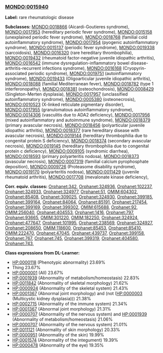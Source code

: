 
### [MONDO:0015940](http://purl.obolibrary.org/obo/MONDO_0015940)
**Label:** rare rheumatologic disease

**Subclasses:** [MONDO:0018866](http://purl.obolibrary.org/obo/MONDO_0018866) (Aicardi-Goutieres syndrome), [MONDO:0017953](http://purl.obolibrary.org/obo/MONDO_0017953) (hereditary periodic fever syndrome), [MONDO:0015158](http://purl.obolibrary.org/obo/MONDO_0015158) (unexplained periodic fever syndrome), [MONDO:0018768](http://purl.obolibrary.org/obo/MONDO_0018768) (familial cold autoinflammatory syndrome), [MONDO:0017954](http://purl.obolibrary.org/obo/MONDO_0017954) (pyogenic autoinflammatory syndrome), [MONDO:0015137](http://purl.obolibrary.org/obo/MONDO_0015137) (periodic fever syndrome), [MONDO:0019338](http://purl.obolibrary.org/obo/MONDO_0019338) (sarcoidosis), [MONDO:0016320](http://purl.obolibrary.org/obo/MONDO_0016320) (rare hereditary thrombophilia), [MONDO:0019432](http://purl.obolibrary.org/obo/MONDO_0019432) (rheumatoid factor-negative juvenile idiopathic arthritis), [MONDO:0016542](http://purl.obolibrary.org/obo/MONDO_0016542) (immune dysregulation-inflammatory bowel disease-arthritis-recurrent infections syndrome), [MONDO:0016168](http://purl.obolibrary.org/obo/MONDO_0016168) (Cryopyrin-associated periodic syndrome), [MONDO:0019751](http://purl.obolibrary.org/obo/MONDO_0019751) (autoinflammatory syndrome), [MONDO:0019433](http://purl.obolibrary.org/obo/MONDO_0019433) (Oligoarticular juvenile idiopathic arthritis), [MONDO:0018088](http://purl.obolibrary.org/obo/MONDO_0018088) (familial Mediterranean fever), [MONDO:0018782](http://purl.obolibrary.org/obo/MONDO_0018782) (type 1 interferonopathy), [MONDO:0018381](http://purl.obolibrary.org/obo/MONDO_0018381) (osteochondrosis), [MONDO:0008429](http://purl.obolibrary.org/obo/MONDO_0008429) (Singleton-Merten dysplasia), [MONDO:0017957](http://purl.obolibrary.org/obo/MONDO_0017957) (unclassified autoinflammatory syndrome), [MONDO:0005380](http://purl.obolibrary.org/obo/MONDO_0005380) (osteonecrosis), [MONDO:0010523](http://purl.obolibrary.org/obo/MONDO_0010523) (X-linked reticulate pigmentary disorder), [MONDO:0017955](http://purl.obolibrary.org/obo/MONDO_0017955) (granulomatous autoinflammatory syndrome), [MONDO:0014306](http://purl.obolibrary.org/obo/MONDO_0014306) (vasculitis due to ADA2 deficiency), [MONDO:0017956](http://purl.obolibrary.org/obo/MONDO_0017956) (mixed autoinflammatory and autoimmune syndrome), [MONDO:0018379](http://purl.obolibrary.org/obo/MONDO_0018379) (primary avascular necrosis), [MONDO:0018456](http://purl.obolibrary.org/obo/MONDO_0018456) (polyarticular juvenile idiopathic arthritis), [MONDO:0018377](http://purl.obolibrary.org/obo/MONDO_0018377) (rare hereditary disease with avascular necrosis), [MONDO:0019144](http://purl.obolibrary.org/obo/MONDO_0019144) (hereditary thrombophilia due to congenital protein S deficiency), [MONDO:0018374](http://purl.obolibrary.org/obo/MONDO_0018374) (secondary avascular necrosis), [MONDO:0019145](http://purl.obolibrary.org/obo/MONDO_0019145) (hereditary thrombophilia due to congenital protein c deficiency), [MONDO:0009105](http://purl.obolibrary.org/obo/MONDO_0009105) (syndromic diarrhea), [MONDO:0018593](http://purl.obolibrary.org/obo/MONDO_0018593) (primary polyarteritis nodosa), [MONDO:0018373](http://purl.obolibrary.org/obo/MONDO_0018373) (avascular necrosis), [MONDO:0007319](http://purl.obolibrary.org/obo/MONDO_0007319) (familial calcium pyrophosphate deposition), [MONDO:0009726](http://purl.obolibrary.org/obo/MONDO_0009726) (Proteasome disability syndrome), [MONDO:0019170](http://purl.obolibrary.org/obo/MONDO_0019170) (polyarteritis nodosa), [MONDO:0011429](http://purl.obolibrary.org/obo/MONDO_0011429) (juvenile rheumatoid arthritis), [MONDO:0017708](http://purl.obolibrary.org/obo/MONDO_0017708) (mevalonate kinase deficiency), 

**Corr. equiv. classes:** [Orphanet:342](http://www.orpha.net/ORDO/Orphanet_342), [Orphanet:324936](http://www.orpha.net/ORDO/Orphanet_324936), [Orphanet:102237](http://www.orpha.net/ORDO/Orphanet_102237), [Orphanet:324933](http://www.orpha.net/ORDO/Orphanet_324933), [Orphanet:324977](http://www.orpha.net/ORDO/Orphanet_324977), [Orphanet:51](http://www.orpha.net/ORDO/Orphanet_51), [OMIM:604302](http://purl.obolibrary.org/obo/OMIM_604302), [Orphanet:85408](http://www.orpha.net/ORDO/Orphanet_85408), [Orphanet:309025](http://www.orpha.net/ORDO/Orphanet_309025), [Orphanet:324930](http://www.orpha.net/ORDO/Orphanet_324930), [Orphanet:399185](http://www.orpha.net/ORDO/Orphanet_399185), [Orphanet:399164](http://www.orpha.net/ORDO/Orphanet_399164), [Orphanet:84064](http://www.orpha.net/ORDO/Orphanet_84064), [Orphanet:85191](http://www.orpha.net/ORDO/Orphanet_85191), [Orphanet:217454](http://www.orpha.net/ORDO/Orphanet_217454), [Orphanet:399169](http://www.orpha.net/ORDO/Orphanet_399169), [Orphanet:399302](http://www.orpha.net/ORDO/Orphanet_399302), [OMIM:615688](http://purl.obolibrary.org/obo/OMIM_615688), [Orphanet:92](http://www.orpha.net/ORDO/Orphanet_92), [OMIM:256040](http://purl.obolibrary.org/obo/OMIM_256040), [Orphanet:404553](http://www.orpha.net/ORDO/Orphanet_404553), [Orphanet:1416](http://www.orpha.net/ORDO/Orphanet_1416), [Orphanet:797](http://www.orpha.net/ORDO/Orphanet_797), [Orphanet:93665](http://www.orpha.net/ORDO/Orphanet_93665), [OMIM:301220](http://purl.obolibrary.org/obo/OMIM_301220), [OMIM:182250](http://purl.obolibrary.org/obo/OMIM_182250), [Orphanet:324924](http://www.orpha.net/ORDO/Orphanet_324924), [Orphanet:477647](http://www.orpha.net/ORDO/Orphanet_477647), [Orphanet:101995](http://www.orpha.net/ORDO/Orphanet_101995), [Orphanet:238569](http://www.orpha.net/ORDO/Orphanet_238569), [Orphanet:324927](http://www.orpha.net/ORDO/Orphanet_324927), [Orphanet:208650](http://www.orpha.net/ORDO/Orphanet_208650), [OMIM:118600](http://purl.obolibrary.org/obo/OMIM_118600), [Orphanet:85453](http://www.orpha.net/ORDO/Orphanet_85453), [Orphanet:85410](http://www.orpha.net/ORDO/Orphanet_85410), [OMIM:222470](http://purl.obolibrary.org/obo/OMIM_222470), [Orphanet:47045](http://www.orpha.net/ORDO/Orphanet_47045), [Orphanet:439737](http://www.orpha.net/ORDO/Orphanet_439737), [Orphanet:399158](http://www.orpha.net/ORDO/Orphanet_399158), [Orphanet:767](http://www.orpha.net/ORDO/Orphanet_767), [Orphanet:745](http://www.orpha.net/ORDO/Orphanet_745), [Orphanet:399319](http://www.orpha.net/ORDO/Orphanet_399319), [Orphanet:404580](http://www.orpha.net/ORDO/Orphanet_404580), [Orphanet:743](http://www.orpha.net/ORDO/Orphanet_743), 

**Class expressions from DL-Learner:**

- [HP:0000118](http://purl.obolibrary.org/obo/HP_0000118) (Phenotypic abnormality) 23.69%
- Thing 23.67%
- [HP:0000001](http://purl.obolibrary.org/obo/HP_0000001) (All) 23.67%
- [HP:0001939](http://purl.obolibrary.org/obo/HP_0001939) (Abnormality of metabolism/homeostasis) 22.83%
- [HP:0011842](http://purl.obolibrary.org/obo/HP_0011842) (Abnormality of skeletal morphology) 21.62%
- [HP:0000924](http://purl.obolibrary.org/obo/HP_0000924) (Abnormality of the skeletal system) 21.43%
- [HP:0001367](http://purl.obolibrary.org/obo/HP_0001367) (Abnormal joint morphology) and (not ([HP:0000003](http://purl.obolibrary.org/obo/HP_0000003) (Multicystic kidney dysplasia))) 21.38%
- [HP:0002715](http://purl.obolibrary.org/obo/HP_0002715) (Abnormality of the immune system) 21.34%
- [HP:0001367](http://purl.obolibrary.org/obo/HP_0001367) (Abnormal joint morphology) 21.31%
- [HP:0000707](http://purl.obolibrary.org/obo/HP_0000707) (Abnormality of the nervous system) and [HP:0001939](http://purl.obolibrary.org/obo/HP_0001939) (Abnormality of metabolism/homeostasis) 21.06%
- [HP:0000707](http://purl.obolibrary.org/obo/HP_0000707) (Abnormality of the nervous system) 21.01%
- [HP:0011121](http://purl.obolibrary.org/obo/HP_0011121) (Abnormality of skin morphology) 20.33%
- [HP:0000951](http://purl.obolibrary.org/obo/HP_0000951) (Abnormality of the skin) 19.99%
- [HP:0001574](http://purl.obolibrary.org/obo/HP_0001574) (Abnormality of the integument) 19.39%
- [HP:0000478](http://purl.obolibrary.org/obo/HP_0000478) (Abnormality of the eye) 19.35%


